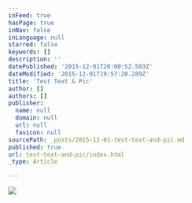 ```yaml
---
inFeed: true
hasPage: true
inNav: false
inLanguage: null
starred: false
keywords: []
description: ''
datePublished: '2015-12-01T20:00:52.503Z'
dateModified: '2015-12-01T19:57:20.289Z'
title: 'Test Text & Pic'
author: []
authors: []
publisher:
  name: null
  domain: null
  url: null
  favicon: null
sourcePath: _posts/2015-12-01-test-text-and-pic.md
published: true
url: test-text-and-pic/index.html
_type: Article

---
```

![](https://the-grid-user-content.s3-us-west-2.amazonaws.com/8ef3edf2-398f-4689-a077-1373c86338e6.jpg)